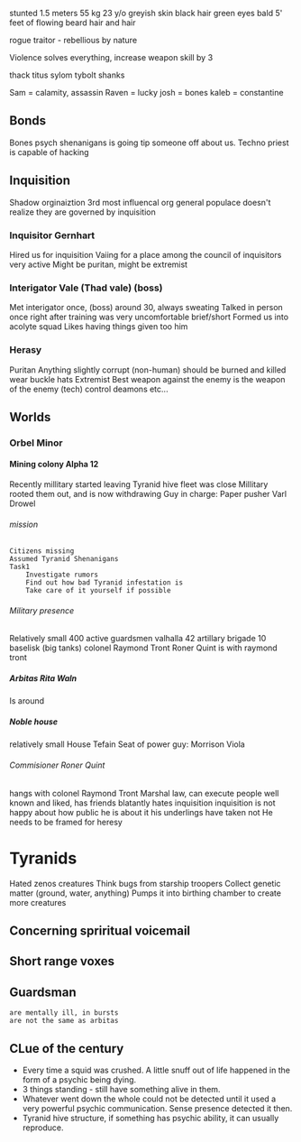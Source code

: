 stunted
1.5 meters 55 kg
23 y/o
greyish skin
black hair 
green eyes
bald
5' feet of flowing beard hair and hair

rogue traitor - rebellious by nature

Violence solves everything, increase weapon skill by 3

thack
titus
sylom
tybolt
shanks


Sam = calamity, assassin
Raven = lucky
josh = bones
kaleb = constantine

## Bonds
Bones psych shenanigans is going tip someone off about us.
Techno priest is capable of hacking

## Inquisition
Shadow orginaiztion
3rd most influencal org 
general populace doesn't realize they are governed by inquisition

### Inquisitor Gernhart
Hired us for inquisition
Vaiing for a place among the council of inquisitors
    very active
Might be puritan, might be extremist

### Interigator Vale (Thad vale) (boss)
Met interigator once, (boss)
    around 30, always sweating
Talked in person once right after training
    was very uncomfortable
    brief/short
Formed us into acolyte squad
Likes having things given too him

### Herasy
Puritan
    Anything slightly corrupt (non-human) should be burned and killed
    wear buckle hats
Extremist
    Best weapon against the enemy is the weapon of the enemy (tech)
        control deamons etc...


## Worlds
### Orbel Minor
#### Mining colony Alpha 12
Recently millitary started leaving
    Tyranid hive fleet was close
    Millitary rooted them out, and is now withdrawing
Guy in charge: Paper pusher Varl Drowel

###### mission
    Citizens missing
    Assumed Tyranid Shenanigans
    Task1
        Investigate rumors
        Find out how bad Tyranid infestation is
        Take care of it yourself if possible

###### Military presence
Relatively small
400 active guardsmen
    valhalla 42 artillary brigade
    10 baselisk (big tanks)
    colonel Raymond Tront
        Roner Quint is with raymond tront

##### Arbitas Rita Waln
Is around

##### Noble house
relatively small
House Tefain
    Seat of power guy: Morrison Viola

###### Commisioner Roner Quint
hangs with colonel Raymond Tront
Marshal law, can execute people
well known and liked, has friends
blatantly hates inquisition
inquisition is not happy about how public he is about it
his underlings have taken not
    He needs to be framed for heresy


# Tyranids
Hated zenos creatures
Think bugs from starship troopers
Collect genetic matter (ground, water, anything)
    Pumps it into birthing chamber to create more creatures

## Concerning spriritual voicemail


## Short range voxes

## Guardsman
    are mentally ill, in bursts
    are not the same as arbitas

## CLue of the century
* Every time a squid was crushed. A little snuff out of life happened in the form of a psychic being dying.
* 3 things standing - still have something alive in them.
* Whatever went down the whole could not be detected until it used a very powerful psychic communication. Sense presence detected it then.
* Tyranid hive structure, if something has psychic ability, it can usually reproduce.
